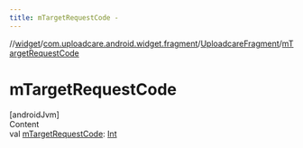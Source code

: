 ```yaml
---
title: mTargetRequestCode -
---
```

//[widget](../../index.md)/[com.uploadcare.android.widget.fragment](../index.md)/[UploadcareFragment](index.md)/[mTargetRequestCode](m-target-request-code.md)



# mTargetRequestCode  
[androidJvm]  
Content  
val [mTargetRequestCode](m-target-request-code.md): [Int](https://kotlinlang.org/api/latest/jvm/stdlib/kotlin/-int/index.html)  



